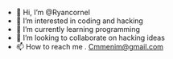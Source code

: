 - 👋 Hi, I’m @Ryancornel
- 👀 I’m interested in coding and hacking
- 🌱 I’m currently learning programming 
- 💞️ I’m looking to collaborate on hacking ideas
- 📫 How to reach me . Cmmenim@gmail.com

<!---
Ryancornel/Ryancornel is a ✨ special ✨ repository because its `README.md` (this file) appears on your GitHub profile.
You can click the Preview link to take a look at your changes.
--->
